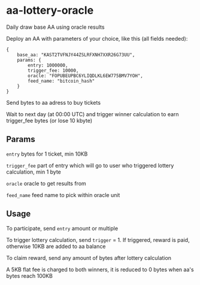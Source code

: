 # aa-lottery-oracle
Daily draw base AA using oracle results

Deploy an AA with parameters of your choice, like this (all fields needed):
```
{
    base_aa: "KAST2TVFNJY44ZSLRFXNH7XXR26G73UU",
    params: {
        entry: 1000000,
        trigger_fee: 10000,
        oracle: "FOPUBEUPBC6YLIQDLKL6EW775BMV7YOH",
        feed_name: "bitcoin_hash"
    }
}
```

Send bytes to aa adress to buy tickets

Wait to next day (at 00:00 UTC) and trigger winner calculation to earn trigger_fee bytes (or lose 10 kbyte)

## Params
`entry` bytes for 1 ticket, min 10KB

`trigger_fee` part of entry which will go to user who triggered lottery calculation, min 1 byte

`oracle` oracle to get results from

`feed_name` feed name to pick within oracle unit

## Usage
To participate, send `entry` amount or multiple

To trigger lottery calculation, send `trigger` = 1. If triggered, reward is paid, otherwise 10KB are added to aa balance

To claim reward, send any amount of bytes after lottery calculation

A 5KB flat fee is charged to both winners, it is reduced to 0 bytes when aa's bytes reach 100KB
